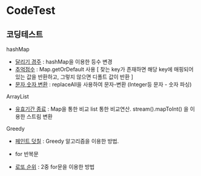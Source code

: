 # CodeTest

## 코딩테스트

hashMap

- [달리기 경주](./프로그래머스/Level01/Running_race.java) : hashMap을 이용한 등수 변경
- [추억점수](./프로그래머스/Level01/Memories_score.java) : Map.getOrDefault 사용 [
  찾는 key가 존재하면 해당 key에 매핑되어 있는 값을 반환하고, 그렇지 않으면 디폴트 값이 반환
  ]
- [문자,숫자 변환](./프로그래머스/Level01/Change_text.java) : replaceAll을 사용하여 문자-변환 (Integer등 문자 - 숫자 파싱)

ArrayList

- [유효기간 종료](./프로그래머스/Level01/Valid_time.java) : Map을 통한 비교 list 통한 비교연산. stream().mapToInt() 을 이용한 스트림 변환

Greedy

- [페인트 덧칠](./프로그래머스/Level01/Paint_over.java) : Greedy 알고리즘을 이용한 방법.

- for 반복문
- [로또 순위](./프로그래머스/Level01/Lotto_rankings.java) : 2중 for문을 이용한 방법
